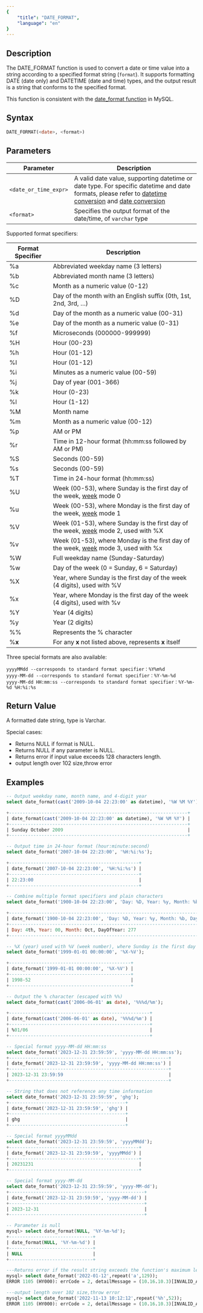 ```yaml
---
{
    "title": "DATE_FORMAT",
    "language": "en"
}
---
```


## Description

The DATE_FORMAT function is used to convert a date or time value into a string according to a specified format string (`format`). It supports formatting DATE (date only) and DATETIME (date and time) types, and the output result is a string that conforms to the specified format.

This function is consistent with the [date_format function](https://dev.mysql.com/doc/refman/8.4/en/date-and-time-functions.html#function_date-format) in MySQL.

## Syntax

```sql
DATE_FORMAT(<date>, <format>)
```

## Parameters

| Parameter | Description |
| -- | -- |
| `<date_or_time_expr>` | A valid date value, supporting datetime or date type. For specific datetime and date formats, please refer to [datetime conversion](../../../../../docs/sql-manual/basic-element/sql-data-types/conversion/datetime-conversion) and [date conversion](../../../../../docs/sql-manual/basic-element/sql-data-types/conversion/date-conversion) |
| `<format>` | Specifies the output format of the date/time, of `varchar` type |

Supported format specifiers:

| Format Specifier | Description                               |
|--------|-------------------------------------|
| %a     | Abbreviated weekday name (3 letters)                          |
| %b     | Abbreviated month name (3 letters)                           |
| %c     | Month as a numeric value (0-12)                           |
| %D     | Day of the month with an English suffix (0th, 1st, 2nd, 3rd, …) |
| %d     | Day of the month as a numeric value (00-31)                |
| %e     | Day of the month as a numeric value (0-31)                 |
| %f     | Microseconds (000000-999999)               |
| %H     | Hour (00-23)                        |
| %h     | Hour (01-12)                        |
| %I     | Hour (01-12)                        |
| %i     | Minutes as a numeric value (00-59)                  |
| %j     | Day of year (001-366)                    |
| %k     | Hour (0-23)                         |
| %l     | Hour (1-12)                         |
| %M     | Month name                                |
| %m     | Month as a numeric value (00-12)                    |
| %p     | AM or PM                            |
| %r     | Time in 12-hour format (hh:mm:ss followed by AM or PM) |
| %S     | Seconds (00-59)                          |
| %s     | Seconds (00-59)                          |
| %T     | Time in 24-hour format (hh:mm:ss)           |
| %U     | Week (00-53), where Sunday is the first day of the week, [week](./week) mode 0   |
| %u     | Week (00-53), where Monday is the first day of the week, [week](./week) mode 1   |
| %V     | Week (01-53), where Sunday is the first day of the week, [week](./week) mode 2, used with %X |
| %v     | Week (01-53), where Monday is the first day of the week, [week](./week) mode 3, used with %x |
| %W     | Full weekday name (Sunday-Saturday)    |
| %w     | Day of the week (0 = Sunday, 6 = Saturday)        |
| %X     | Year, where Sunday is the first day of the week (4 digits), used with %V |
| %x     | Year, where Monday is the first day of the week (4 digits), used with %v |
| %Y     | Year (4 digits)                            |
| %y     | Year (2 digits)                            |
| %%     | Represents the % character                         |
| %**x** | For any **x** not listed above, represents **x** itself |

Three special formats are also available:

```text
yyyyMMdd --corresponds to standard format specifier：%Y%m%d
yyyy-MM-dd --corresponds to standard format specifier：%Y-%m-%d
yyyy-MM-dd HH:mm:ss --corresponds to standard format specifier：%Y-%m-%d %H:%i:%s
```

## Return Value

A formatted date string, type is Varchar.

Special cases:
- Returns NULL if format is NULL.
- Returns NULL if any parameter is NULL.
- Returns error if input value exceeds 128 characters length.
- output length over 102 size,throw error

## Examples

```sql
-- Output weekday name, month name, and 4-digit year
select date_format(cast('2009-10-04 22:23:00' as datetime), '%W %M %Y');

+------------------------------------------------------------------+
| date_format(cast('2009-10-04 22:23:00' as datetime), '%W %M %Y') |
+------------------------------------------------------------------+
| Sunday October 2009                                              |
+------------------------------------------------------------------+

-- Output time in 24-hour format (hour:minute:second)
select date_format('2007-10-04 22:23:00', '%H:%i:%s');

+------------------------------------------------+
| date_format('2007-10-04 22:23:00', '%H:%i:%s') |
+------------------------------------------------+
| 22:23:00                                       |
+------------------------------------------------+

-- Combine multiple format specifiers and plain characters
select date_format('1900-10-04 22:23:00', 'Day: %D, Year: %y, Month: %b, DayOfYear: %j');

+-----------------------------------------------------------------------------------+
| date_format('1900-10-04 22:23:00', 'Day: %D, Year: %y, Month: %b, DayOfYear: %j') |
+-----------------------------------------------------------------------------------+
| Day: 4th, Year: 00, Month: Oct, DayOfYear: 277                                    |
+-----------------------------------------------------------------------------------+

-- %X (year) used with %V (week number), where Sunday is the first day of the week
select date_format('1999-01-01 00:00:00', '%X-%V');

+---------------------------------------------+
| date_format('1999-01-01 00:00:00', '%X-%V') |
+---------------------------------------------+
| 1998-52                                     |
+---------------------------------------------+

-- Output the % character (escaped with %%)
select date_format(cast('2006-06-01' as date), '%%%d/%m');

+----------------------------------------------------+
| date_format(cast('2006-06-01' as date), '%%%d/%m') |
+----------------------------------------------------+
| %01/06                                             |
+----------------------------------------------------+

-- Special format yyyy-MM-dd HH:mm:ss
select date_format('2023-12-31 23:59:59', 'yyyy-MM-dd HH:mm:ss');
+-----------------------------------------------------------+
| date_format('2023-12-31 23:59:59', 'yyyy-MM-dd HH:mm:ss') |
+-----------------------------------------------------------+
| 2023-12-31 23:59:59                                       |
+-----------------------------------------------------------+

-- String that does not reference any time information
select date_format('2023-12-31 23:59:59', 'ghg');
+-------------------------------------------+
| date_format('2023-12-31 23:59:59', 'ghg') |
+-------------------------------------------+
| ghg                                       |
+-------------------------------------------+

-- Special format yyyyMMdd
select date_format('2023-12-31 23:59:59', 'yyyyMMdd');
+------------------------------------------------+
| date_format('2023-12-31 23:59:59', 'yyyyMMdd') |
+------------------------------------------------+
| 20231231                                       |
+------------------------------------------------+

-- Special format yyyy-MM-dd
select date_format('2023-12-31 23:59:59', 'yyyy-MM-dd');
+--------------------------------------------------+
| date_format('2023-12-31 23:59:59', 'yyyy-MM-dd') |
+--------------------------------------------------+
| 2023-12-31                                       |
+--------------------------------------------------+

-- Parameter is null
mysql> select date_format(NULL, '%Y-%m-%d');
+-------------------------------+
| date_format(NULL, '%Y-%m-%d') |
+-------------------------------+
| NULL                          |
+-------------------------------+

---Returns error if the result string exceeds the function's maximum length limit.
mysql> select date_format('2022-01-12',repeat('a',129));
ERROR 1105 (HY000): errCode = 2, detailMessage = (10.16.10.3)[INVALID_ARGUMENT]Operation date_format of invalid or oversized format is invalid

---output length over 102 size,throw error
mysql> select date_format('2022-11-13 10:12:12',repeat('%h',52));
ERROR 1105 (HY000): errCode = 2, detailMessage = (10.16.10.3)[INVALID_ARGUMENT]Operation date_format of 142335809712816128,%h%h%h%h%h%h%h%h%h%h%h%h%h%h%h%h%h%h%h%h%h%h%h%h%h%h%h%h%h%h%h%h%h%h%h%h%h%h%h%h%h%h%h%h%h%h%h%h%h%h%h%h is invalid
```
